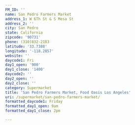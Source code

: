 ```yaml
---
FM_ID: ''
name: San Pedro Farmers Market
address_1: W 6Th St & S Mesa St
address_2: ''
city: San Pedro
state: California
zipcode: '90731'
phone: (310)832-2183
latitude: '33.7388'
longitude: '-118.2857'
website: ''
daycode1: Fri
day1_open: '900'
day1_close: '1400'
daycode2: ''
day2_open: ''
day2_close: ''
category: Supermarket
title: 'San Pedro Farmers Market, Food Oasis Los Angeles'
uri: /supermarket/san-pedro-farmers-market/
formatted_daycode1: Friday
formatted_day1_open: 9am
formatted_day1_close: 2pm

---
```

